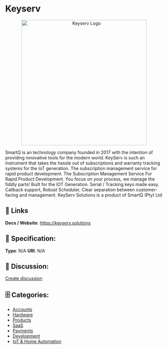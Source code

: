 # Keyserv
<p align="center">
    <img width="400" src="https://raw.githubusercontent.com/apis-list/apis-list/main/apis/keyserv/logo_256x256.png" alt="Keyserv Logo"/>
</p>

SmartQ is an technology company founded in 2017 with the intention of providing innovative tools for the modern world.  KeyServ is such an instrument that takes the hassle out of subscriptions and warranty tracking systems for the IoT generation. The subscription management service for rapid product development. The Subscription Management Service For Rapid Product Development.  You focus on your process, we manage the fiddly parts! Built for the IOT Generation.  Serial / Tracking keys made easy. Callback support, Robust Scheduler, Clear separation between customer-facing and management. KeyServ Solutions is a product of SmartQ (Pty) Ltd

##  🔗 Links
**Docs / Website**: https://keyserv.solutions

## 🧬 Specification:
**Type**:  N/A 
**URI**:  N/A 

## 💬 Discussion:
[Create discussion](https://github.com/apis-list/apis-list/discussions/new)

## 🗄️ Categories:
- [Accounts](https://github.com/apis-list/apis-list#accounts)
- [Hardware](https://github.com/apis-list/apis-list#hardware)
- [Products](https://github.com/apis-list/apis-list#products)
- [SaaS](https://github.com/apis-list/apis-list#saas)
- [Payments](https://github.com/apis-list/apis-list#payments)
- [Development](https://github.com/apis-list/apis-list#development)
- [IoT & Home Automation](https://github.com/apis-list/apis-list#iot-and-home-automation)



